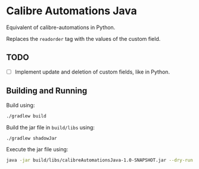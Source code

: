 # Calibre Automations Java
Equivalent of calibre-automations in Python.

Replaces the `readorder` tag with the values of the custom field.

## TODO
- [ ] Implement update and deletion of custom fields, like in Python.

## Building and Running
Build using:
```bash
./gradlew build
```

Build the jar file in `build/libs` using:
```bash
./gradlew shadowJar
```

Execute the jar file using:
```bash
java -jar build/libs/calibreAutomationsJava-1.0-SNAPSHOT.jar --dry-run
```
